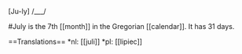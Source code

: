 [Ju-ly] /___/

#July is the 7th [[month]] in the Gregorian [[calendar]]. It has 31 days.

==Translations==
*nl: [[juli]]
*pl: [[lipiec]]
